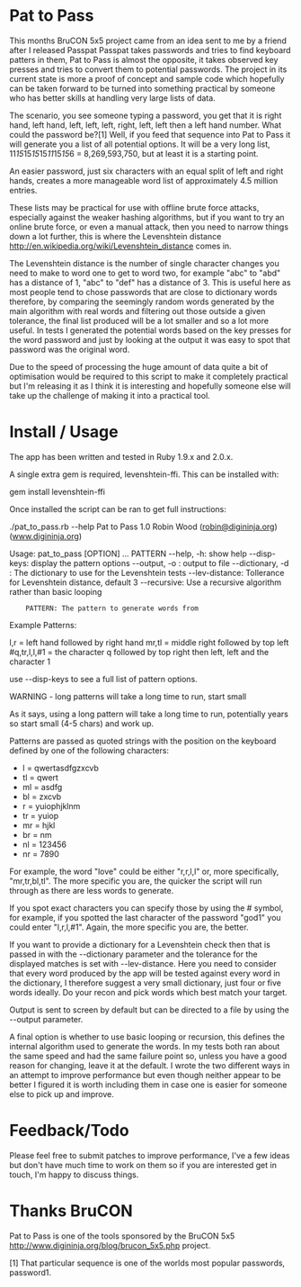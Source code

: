 Pat to Pass
===========

This months BruCON 5x5  project came from an idea sent to me by a friend
after I released Passpat Passpat takes passwords and tries to find
keyboard patters in them, Pat to Pass is almost the opposite, it takes
observed key presses and tries to convert them to potential passwords.
The project in its current state is more a proof of concept and sample
code which hopefully can be taken forward to be turned into something
practical by someone who has better skills at handling very large lists
of data.

The scenario, you see someone typing a password, you get that it is
right hand, left hand, left, left, left, right, left, left then a left
hand number. What could the password be?[1] Well, if you feed
that sequence into Pat to Pass it will generate you a list of all
potential options. It will be a very long list,
11*15*15*15*15*11*15*15*6 = 8,269,593,750, but at least it is a starting
point.

An easier password, just six characters with an equal split of left and
right hands, creates a more manageable word list of approximately 4.5
million entries.

These lists may be practical for use with offline brute force attacks,
especially against the weaker hashing algorithms, but if you want to try
an online brute force, or even a manual attack, then you need to narrow
things down a lot further, this is where the Levenshtein distance
<http://en.wikipedia.org/wiki/Levenshtein_distance> comes in.

The Levenshtein distance is the number of single character changes you
need to make to word one to get to word two, for example "abc" to "abd"
has a distance of 1, "abc" to "def" has a distance of 3. This is useful
here as most people tend to chose passwords that are close to dictionary
words therefore, by comparing the seemingly random words generated by
the main algorithm with real words and filtering out those outside a
given tolerance, the final list produced will be a lot smaller and so a
lot more useful. In tests I generated the potential words based on the
key presses for the word password and just by looking at the output it
was easy to spot that password was the original word.

Due to the speed of processing the huge amount of data quite a bit of
optimisation would be required to this script to make it completely
practical but I'm releasing it as I think it is interesting and
hopefully someone else will take up the challenge of making it into a
practical tool.


Install / Usage
===============

The app has been written and tested in Ruby 1.9.x and 2.0.x.

A single extra gem is required, levenshtein-ffi. This can be installed
with:

gem install levenshtein-ffi


Once installed the script can be ran to get full instructions:

./pat_to_pass.rb --help
Pat to Pass 1.0 Robin Wood (robin@digininja.org) (www.digininja.org)

Usage: pat_to_pass [OPTION] ... PATTERN
        --help, -h: show help
        --disp-keys: display the pattern options
        --output, -o : output to file
        --dictionary, -d : The dictionary to use for the Levenshtein tests
        --lev-distance: Tollerance for Levenshtein distance, default 3
        --recursive: Use a recursive algorithm rather than basic looping

        PATTERN: The pattern to generate words from

Example Patterns:

l,r = left hand followed by right hand
mr,tl = middle right followed by top left
#q,tr,l,l,#1 = the character q followed by top right then left,
        left and the character 1

use --disp-keys to see a full list of pattern options.

WARNING - long patterns will take a long time to run, start small


As it says, using a long pattern will take a long time to run,
potentially years so start small (4-5 chars) and work up.

Patterns are passed as quoted strings with the position on the keyboard
defined by one of the following characters:

  * l = qwertasdfgzxcvb
  * tl = qwert
  * ml = asdfg
  * bl = zxcvb
  * r = yuiophjklnm
  * tr = yuiop
  * mr = hjkl
  * br = nm
  * nl = 123456
  * nr = 7890

For example, the word "love" could be either "r,r,l,l" or, more
specifically, "mr,tr,bl,tl". The more specific you are, the quicker the
script will run through as there are less words to generate.

If you spot exact characters you can specify those by using the #
symbol, for example, if you spotted the last character of the password
"god1" you could enter "l,r,l,#1". Again, the more specific you are, the
better.

If you want to provide a dictionary for a Levenshtein check then that is
passed in with the --dictionary parameter and the tolerance for the
displayed matches is set with --lev-distance. Here you need to consider
that every word produced by the app will be tested against every word in
the dictionary, I therefore suggest a very small dictionary, just four
or five words ideally. Do your recon and pick words which best match
your target.

Output is sent to screen by default but can be directed to a file by
using the --output parameter.

A final option is whether to use basic looping or recursion, this
defines the internal algorithm used to generate the words. In my tests
both ran about the same speed and had the same failure point so, unless
you have a good reason for changing, leave it at the default. I wrote
the two different ways in an attempt to improve performance but even
though neither appear to be better I figured it is worth including them
in case one is easier for someone else to pick up and improve.


Feedback/Todo
=============

Please feel free to submit patches to improve performance, I've a few
ideas but don't have much time to work on them so if you are interested
get in touch, I'm happy to discuss things.


Thanks BruCON
=============

Pat to Pass is one of the tools sponsored by the BruCON 5x5
<http://www.digininja.org/blog/brucon_5x5.php> project.

[1] That particular sequence is one of the worlds most popular passwords, password1. 
